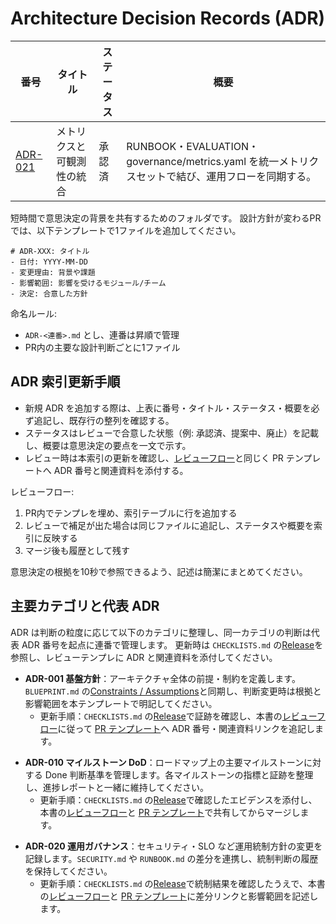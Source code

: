 # Architecture Decision Records (ADR)

| 番号 | タイトル | ステータス | 概要 |
| --- | --- | --- | --- |
| [ADR-021](ADR-021-metrics-observability.md) | メトリクスと可観測性の統合 | 承認済 | RUNBOOK・EVALUATION・governance/metrics.yaml を統一メトリクスセットで結び、運用フローを同期する。 |

短時間で意思決定の背景を共有するためのフォルダです。
設計方針が変わるPRでは、以下テンプレートで1ファイルを追加してください。

```text
# ADR-XXX: タイトル
- 日付: YYYY-MM-DD
- 変更理由: 背景や課題
- 影響範囲: 影響を受けるモジュール/チーム
- 決定: 合意した方針
```

命名ルール:

- `ADR-<連番>.md` とし、連番は昇順で管理
- PR内の主要な設計判断ごとに1ファイル

## ADR 索引更新手順

- 新規 ADR を追加する際は、上表に番号・タイトル・ステータス・概要を必ず追記し、既存行の整列を確認する。
- ステータスはレビューで合意した状態（例: 承認済、提案中、廃止）を記載し、概要は意思決定の要点を一文で示す。
- レビュー時は本索引の更新を確認し、[レビューフロー](#レビューフロー)と同じく PR テンプレートへ ADR 番号と関連資料を添付する。

<!-- markdownlint-disable-next-line MD033 -->
<a id="レビューフロー"></a>
レビューフロー:

1. PR内でテンプレを埋め、索引テーブルに行を追加する
2. レビューで補足が出た場合は同じファイルに追記し、ステータスや概要を索引に反映する
3. マージ後も履歴として残す

意思決定の根拠を10秒で参照できるよう、記述は簡潔にまとめてください。

## 主要カテゴリと代表 ADR

ADR は判断の粒度に応じて以下のカテゴリに整理し、同一カテゴリの判断は代表 ADR 番号を起点に連番で管理します。
更新時は `CHECKLISTS.md` の[Release](../../CHECKLISTS.md#release)を参照し、レビューテンプレに ADR と関連資料を添付してください。

<!-- markdownlint-disable-next-line MD033 -->
<a id="adr-core-policy"></a>

- **ADR-001 基盤方針**：アーキテクチャ全体の前提・制約を定義します。`BLUEPRINT.md` の[Constraints / Assumptions][blueprint-constraints]と同期し、判断変更時は根拠と影響範囲を本テンプレートで明記してください。
  - 更新手順：`CHECKLISTS.md` の[Release][checklists-release]で証跡を確認し、本書の[レビューフロー](#レビューフロー)に従って [PR テンプレート][pr-template]へ ADR 番号・関連資料リンクを追記します。

<!-- markdownlint-disable-next-line MD033 -->
<a id="adr-milestone-dod"></a>

- **ADR-010 マイルストーン DoD**：ロードマップ上の主要マイルストーンに対する Done 判断基準を管理します。各マイルストーンの指標と証跡を整理し、進捗レポートと一緒に維持してください。
  - 更新手順：`CHECKLISTS.md` の[Release][checklists-release]で確認したエビデンスを添付し、本書の[レビューフロー](#レビューフロー)と [PR テンプレート][pr-template]で共有してからマージします。

<!-- markdownlint-disable-next-line MD033 -->
<a id="adr-operations-governance"></a>

- **ADR-020 運用ガバナンス**：セキュリティ・SLO など運用統制方針の変更を記録します。`SECURITY.md` や `RUNBOOK.md` の差分を連携し、統制判断の履歴を保持してください。
  - 更新手順：`CHECKLISTS.md` の[Release][checklists-release]で統制結果を確認したうえで、本書の[レビューフロー](#レビューフロー)と [PR テンプレート][pr-template]に差分リンクと影響範囲を記述します。

[blueprint-constraints]: ../../BLUEPRINT.md#3-constraints--assumptions
[checklists-release]: ../../CHECKLISTS.md#release
[pr-template]: ../../.github/pull_request_template.md
